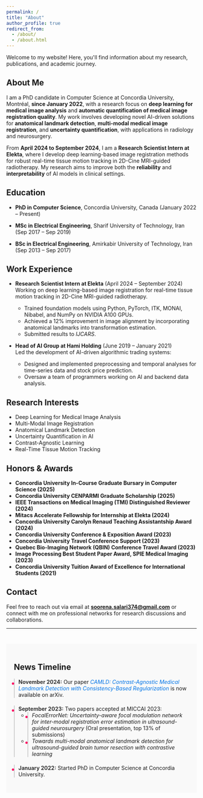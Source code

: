 ```yaml
---
permalink: /
title: "About"
author_profile: true
redirect_from: 
  - /about/
  - /about.html
---
```


<p>Welcome to my website! Here, you'll find information about my research, publications, and academic journey.</p>

## About Me
I am a PhD candidate in Computer Science at Concordia University, Montréal, **since January 2022**, with a research focus on **deep learning for medical image analysis** and **automatic quantification of medical image registration quality**. My work involves developing novel AI-driven solutions for **anatomical landmark detection**, **multi-modal medical image registration**, and **uncertainty quantification**, with applications in radiology and neurosurgery.

From **April 2024 to September 2024**, I am a **Research Scientist Intern at Elekta**, where I develop deep learning-based image registration methods for robust real-time tissue motion tracking in 2D-Cine MRI-guided radiotherapy. My research aims to improve both the **reliability** and **interpretability** of AI models in clinical settings.

## Education
- **PhD in Computer Science**, Concordia University, Canada (January 2022 – Present)  

- **MSc in Electrical Engineering**, Sharif University of Technology, Iran (Sep 2017 – Sep 2019)  

- **BSc in Electrical Engineering**, Amirkabir University of Technology, Iran (Sep 2013 – Sep 2017)  

## Work Experience
- **Research Scientist Intern at Elekta** (April 2024 – September 2024)  
  Working on deep learning-based image registration for real-time tissue motion tracking in 2D-Cine MRI-guided radiotherapy.  
  - Trained foundation models using Python, PyTorch, ITK, MONAI, Nibabel, and NumPy on NVIDIA A100 GPUs.  
  - Achieved a 12% improvement in image alignment by incorporating anatomical landmarks into transformation estimation.  
  - Submitted results to *IJCARS*.

- **Head of AI Group at Hami Holding** (June 2019 – January 2021)  
  Led the development of AI-driven algorithmic trading systems:  
  - Designed and implemented preprocessing and temporal analyses for time-series data and stock price prediction.  
  - Oversaw a team of programmers working on AI and backend data analysis.  

## Research Interests
- Deep Learning for Medical Image Analysis  
- Multi-Modal Image Registration  
- Anatomical Landmark Detection  
- Uncertainty Quantification in AI  
- Contrast-Agnostic Learning  
- Real-Time Tissue Motion Tracking  

## Honors & Awards
- **Concordia University In-Course Graduate Bursary in Computer Science (2025)**
- **Concordia University CENPARMI Graduate Scholarship (2025)**
- **IEEE Transactions on Medical Imaging (TMI) Distinguished Reviewer (2024)**
- **Mitacs Accelerate Fellowship for Internship at Elekta (2024)**
- **Concordia University Carolyn Renaud Teaching Assistantship Award (2024)**
- **Concordia University Conference & Exposition Award (2023)**
- **Concordia University Travel Conference Support (2023)**
- **Quebec Bio-Imaging Network (QBIN) Conference Travel Award (2023)**
- **Image Processing Best Student Paper Award, SPIE Medical Imaging (2023)**
- **Concordia University Tuition Award of Excellence for International Students (2021)**


## Contact
Feel free to reach out via email at **soorena.salari374@gmail.com** or connect with me on professional networks for research discussions and collaborations.

---

<style>
  .timeline li {
    padding-left: 10px;
    border-left: 2px solid #ccc;
    position: relative;
  }
  .timeline li::before {
    content: '•';
    position: absolute;
    left: -10px;
    top: 0;
    font-size: 20px;
    color: #fe0f62;
  }
  .timeline li strong {
    color: #333;
    font-weight: bold;
  }
</style>

<section id="news-timeline" style="padding: 20px; background-color: #f9f9f9; margin-top: 40px;">
  <h1>News Timeline</h1>
  <ul class="timeline" style="list-style: none; padding: 0;">
    <li style="margin-bottom: 20px;">
      <strong>November 2024:</strong> Our paper <a href="/publication/2024-11-20-CAMLD" style="color: #0073e6; text-decoration: none;"><em>CAMLD: Contrast-Agnostic Medical Landmark Detection with Consistency-Based Regularization</em></a> is now available on arXiv.
    </li>
    <li style="margin-bottom: 20px;">
      <strong>September 2023:</strong> Two papers accepted at MICCAI 2023:
      <ul>
        <li><em>FocalErrorNet: Uncertainty-aware focal modulation network for inter-modal registration error estimation in ultrasound-guided neurosurgery</em> (Oral presentation, top 13% of submissions)</li>
        <li><em>Towards multi-modal anatomical landmark detection for ultrasound-guided brain tumor resection with contrastive learning</em></li>
      </ul>
    </li>
    <li style="margin-bottom: 20px;">
      <strong>January 2022:</strong> Started PhD in Computer Science at Concordia University.
    </li>
  </ul>
</section>
